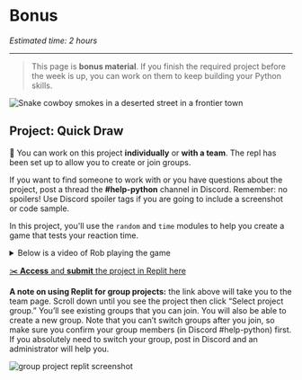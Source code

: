 # Bonus

_Estimated time: 2 hours_

---

> This page is **bonus material**. If you finish the required project before the week is up, you can work on them to keep building your Python skills.

![Snake cowboy smokes in a deserted street in a frontier
town](/images/snake_cowboy.png)

## Project: Quick Draw

<aside>

📌 You can work on this project **individually** or **with a team**. The repl has been set up to allow you to create or join groups.

If you want to find someone to work with or you have questions about the project, post a thread the **#help-python** channel in Discord. Remember: no spoilers! Use Discord spoiler tags if you are going to include a screenshot or code sample.

</aside>

In this project, you'll use the `random` and `time` modules to help you create a game that tests your reaction time.

<details><summary>Below is a video of Rob playing the game</summary>

<div style="position: relative; padding-bottom: 56.25%; height: 0;"><iframe src="https://www.loom.com/embed/604d7be55d1f43aa97919cb3862c6191" frameborder="0" webkitallowfullscreen mozallowfullscreen allowfullscreen style="position: absolute; top: 0; left: 0; width: 100%; height: 100%;"></iframe></div>

</details>

<aside>

[✂️ **Access** and **submit** the project in Replit here](https://replit.com/team/tk9-fpwp/Bonus-Quick-Draw-Project)

</aside>

**A note on using Replit for group projects:** the link above will take you to the team page. Scroll down until you see the project then click “Select project group.” You’ll see existing groups that you can join. You will also be able to create a new group. Note that you can’t switch groups after you join, so make sure you confirm your group members (in Discord #help-python) first. If you absolutely need to switch your group, post in Discord and an administrator will help you.

![group project replit screenshot](/future-proof-with-python/conditionals/group-project.png)
